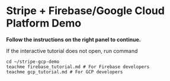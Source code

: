 # Stripe + Firebase/Google Cloud Platform Demo

**Follow the instructions on the right panel to continue.**

If the interactive tutorial does not open, run command

```
cd ~/stripe-gcp-demo
teachme firebase_tutorial.md # For Firebase developers
teachme gcp_tutorial.md # For GCP developers
```
